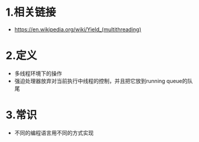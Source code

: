 # 1.相关链接
- https://en.wikipedia.org/wiki/Yield_(multithreading)


# 2.定义
- 多线程环境下的操作
- 强迫处理器放弃对当前执行中线程的控制，并且把它放到running queue的队尾


# 3.常识
- 不同的编程语言用不同的方式实现

